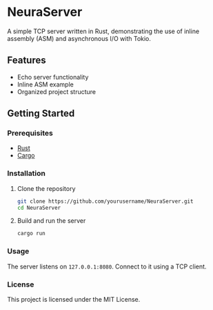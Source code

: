 # NeuraServer

A simple TCP server written in Rust, demonstrating the use of inline assembly (ASM) and asynchronous I/O with Tokio.

## Features

- Echo server functionality
- Inline ASM example
- Organized project structure

## Getting Started

### Prerequisites

- [Rust](https://www.rust-lang.org/tools/install)
- [Cargo](https://doc.rust-lang.org/cargo/getting-started/installation.html)

### Installation

1. Clone the repository
    ```bash
    git clone https://github.com/yourusername/NeuraServer.git
    cd NeuraServer
    ```

2. Build and run the server
    ```bash
    cargo run
    ```

### Usage

The server listens on `127.0.0.1:8080`. Connect to it using a TCP client.

### License

This project is licensed under the MIT License.

